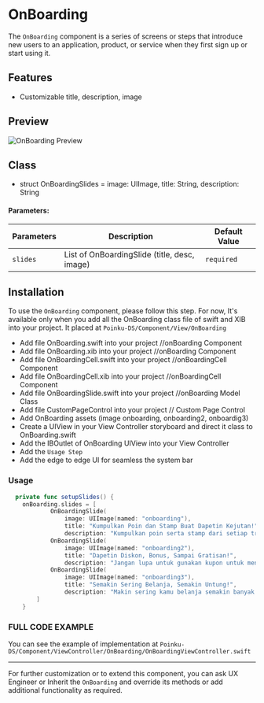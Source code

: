 # OnBoarding
The `OnBoarding` component is a series of screens or steps that introduce new users to an application, product, or service when they first sign up or start using it.

## Features
-  Customizable title, description, image

## Preview
![OnBoarding Preview](https://res.cloudinary.com/dr6cm6n5f/image/upload/c_scale,w_300/v1745818109/WhatsApp_GIF_2025-04-28_at_12.27.44_nlgmkt.gif)

## Class
- struct OnBoardingSlides = image: UIImage, title: String, description: String

#### Parameters:
| Parameters              | Description                                             | Default Value                             |
|-------------------------|---------------------------------------------------------|-------------------------------------------|
| `slides`                | List of OnBoardingSlide (title, desc, image)            | `required`                                |

## Installation
To use the `OnBoarding` component, please follow this step.
For now, It's available only when you add all the OnBoarding class file of swift and XIB into your project. It placed at `Poinku-DS/Component/View/OnBoarding`
- Add file OnBoarding.swift into your project //onBoarding Component
- Add file OnBoarding.xib into your project //onBoarding Component
- Add file OnBoardingCell.swift into your project //onBoardingCell Component
- Add file OnBoardingCell.xib into your project //onBoardingCell Component
- Add file OnBoardingSlide.swift into your project //onBoarding Model Class
- Add file CustomPageControl into your project // Custom Page Control
- Add OnBoarding assets (image onboarding, onboarding2, onboardig3)
- Create a UIView in your View Controller storyboard and direct it class to OnBoarding.swift
- Add the IBOutlet of OnBoarding UIView into your View Controller
- Add the `Usage Step`
- Add the edge to edge UI for seamless the system bar

### Usage
```swift
  private func setupSlides() {
    onBoarding.slides = [
            OnBoardingSlide(
                image: UIImage(named: "onboarding"),
                title: "Kumpulkan Poin dan Stamp Buat Dapetin Kejutan!",
                description: "Kumpulkan poin serta stamp dari setiap transaksi dan tukarkan dengan kupon menarik di sini!"),
            OnBoardingSlide(
                image: UIImage(named: "onboarding2"),
                title: "Dapetin Diskon, Bonus, Sampai Gratisan!",
                description: "Jangan lupa untuk gunakan kupon untuk mendapatkan banyak keuntungan!"),
            OnBoardingSlide(
                image: UIImage(named: "onboarding3"),
                title: "Semakin Sering Belanja, Semakin Untung!",
                description: "Makin sering kamu belanja semakin banyak bonus, serta diskon yang bisa kamu dapetin.")
        ]
    }
```

### FULL CODE EXAMPLE
You can see the example of implementation at `Poinku-DS/Component/ViewController/OnBoarding/OnBoardingViewController.swift`

* * *

For further customization or to extend this component, you can ask UX Engineer or Inherit the `OnBoarding` and override its methods or add additional functionality as required.
